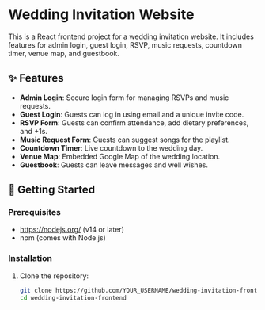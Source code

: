 # Wedding Invitation Website

This is a React frontend project for a wedding invitation website. It includes features for admin login, guest login, RSVP, music requests, countdown timer, venue map, and guestbook.

## ✨ Features

- **Admin Login**: Secure login form for managing RSVPs and music requests.
- **Guest Login**: Guests can log in using email and a unique invite code.
- **RSVP Form**: Guests can confirm attendance, add dietary preferences, and +1s.
- **Music Request Form**: Guests can suggest songs for the playlist.
- **Countdown Timer**: Live countdown to the wedding day.
- **Venue Map**: Embedded Google Map of the wedding location.
- **Guestbook**: Guests can leave messages and well wishes.

## 🚀 Getting Started

### Prerequisites

- https://nodejs.org/ (v14 or later)
- npm (comes with Node.js)

### Installation

1. Clone the repository:
   ```bash
   git clone https://github.com/YOUR_USERNAME/wedding-invitation-frontend.git
   cd wedding-invitation-frontend
   ```
